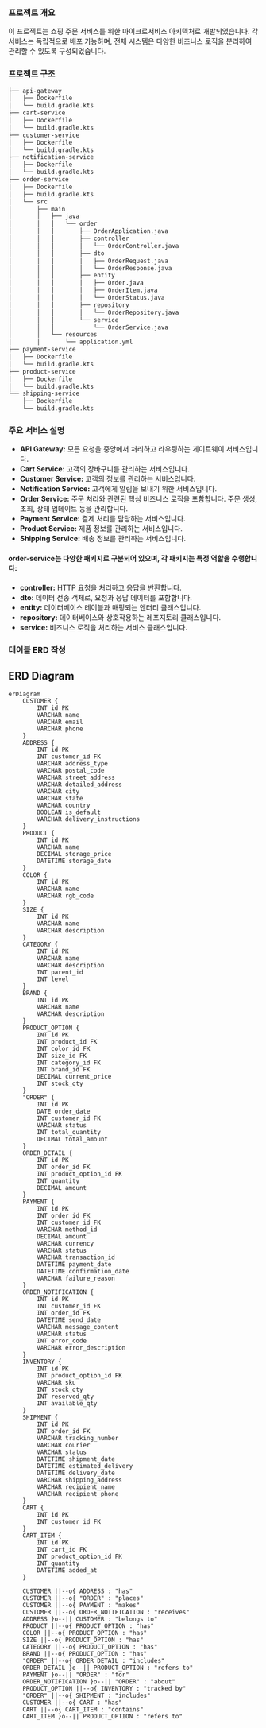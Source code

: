 ### 프로젝트 개요
이 프로젝트는 쇼핑 주문 서비스를 위한 마이크로서비스 아키텍처로 개발되었습니다. 각 서비스는 독립적으로 배포 가능하며, 전체 시스템은 다양한 비즈니스 로직을 분리하여 관리할 수 있도록 구성되었습니다.

### 프로젝트 구조
``` bash
├── api-gateway
│   ├── Dockerfile
│   └── build.gradle.kts
├── cart-service
│   ├── Dockerfile
│   └── build.gradle.kts
├── customer-service
│   ├── Dockerfile
│   └── build.gradle.kts
├── notification-service
│   ├── Dockerfile
│   └── build.gradle.kts
├── order-service
│   ├── Dockerfile
│   ├── build.gradle.kts
│   └── src
│       ├── main
│       │   ├── java
│       │   │   └── order
│       │   │       ├── OrderApplication.java
│       │   │       ├── controller
│       │   │       │   └── OrderController.java
│       │   │       ├── dto
│       │   │       │   ├── OrderRequest.java
│       │   │       │   └── OrderResponse.java
│       │   │       ├── entity
│       │   │       │   ├── Order.java
│       │   │       │   ├── OrderItem.java
│       │   │       │   └── OrderStatus.java
│       │   │       ├── repository
│       │   │       │   └── OrderRepository.java
│       │   │       └── service
│       │   │           └── OrderService.java
│       │   └── resources
│       │       └── application.yml
├── payment-service
│   ├── Dockerfile
│   └── build.gradle.kts
├── product-service
│   ├── Dockerfile
│   └── build.gradle.kts
└── shipping-service
    ├── Dockerfile
    └── build.gradle.kts
```
### 주요 서비스 설명
- **API Gateway:** 모든 요청을 중앙에서 처리하고 라우팅하는 게이트웨이 서비스입니다.
- **Cart Service:** 고객의 장바구니를 관리하는 서비스입니다.
- **Customer Service:** 고객의 정보를 관리하는 서비스입니다.
- **Notification Service:** 고객에게 알림을 보내기 위한 서비스입니다.
- **Order Service:** 주문 처리와 관련된 핵심 비즈니스 로직을 포함합니다. 주문 생성, 조회, 상태 업데이트 등을 관리합니다.
- **Payment Service:** 결제 처리를 담당하는 서비스입니다.
- **Product Service:** 제품 정보를 관리하는 서비스입니다.
- **Shipping Service:** 배송 정보를 관리하는 서비스입니다.
#### order-service는 다양한 패키지로 구분되어 있으며, 각 패키지는 특정 역할을 수행합니다:
- **controller:** HTTP 요청을 처리하고 응답을 반환합니다.
- **dto:** 데이터 전송 객체로, 요청과 응답 데이터를 포함합니다.
- **entity:** 데이터베이스 테이블과 매핑되는 엔터티 클래스입니다.
- **repository:** 데이터베이스와 상호작용하는 레포지토리 클래스입니다.
- **service:** 비즈니스 로직을 처리하는 서비스 클래스입니다.

### 테이블 ERD 작성
## ERD Diagram
```mermaid
erDiagram
    CUSTOMER {
        INT id PK
        VARCHAR name
        VARCHAR email
        VARCHAR phone
    }
    ADDRESS {
        INT id PK
        INT customer_id FK
        VARCHAR address_type
        VARCHAR postal_code
        VARCHAR street_address
        VARCHAR detailed_address
        VARCHAR city
        VARCHAR state
        VARCHAR country
        BOOLEAN is_default
        VARCHAR delivery_instructions
    }
    PRODUCT {
        INT id PK
        VARCHAR name
        DECIMAL storage_price
        DATETIME storage_date
    }
    COLOR {
        INT id PK
        VARCHAR name
        VARCHAR rgb_code
    }
    SIZE {
        INT id PK
        VARCHAR name
        VARCHAR description
    }
    CATEGORY {
        INT id PK
        VARCHAR name
        VARCHAR description
        INT parent_id
        INT level
    }
    BRAND {
        INT id PK
        VARCHAR name
        VARCHAR description
    }
    PRODUCT_OPTION {
        INT id PK
        INT product_id FK
        INT color_id FK
        INT size_id FK
        INT category_id FK
        INT brand_id FK
        DECIMAL current_price
        INT stock_qty
    }
    "ORDER" {
        INT id PK
        DATE order_date
        INT customer_id FK
        VARCHAR status
        INT total_quantity
        DECIMAL total_amount
    }
    ORDER_DETAIL {
        INT id PK
        INT order_id FK
        INT product_option_id FK
        INT quantity
        DECIMAL amount
    }
    PAYMENT {
        INT id PK
        INT order_id FK
        INT customer_id FK
        VARCHAR method_id
        DECIMAL amount
        VARCHAR currency
        VARCHAR status
        VARCHAR transaction_id
        DATETIME payment_date
        DATETIME confirmation_date
        VARCHAR failure_reason
    }
    ORDER_NOTIFICATION {
        INT id PK
        INT customer_id FK
        INT order_id FK
        DATETIME send_date
        VARCHAR message_content
        VARCHAR status
        INT error_code
        VARCHAR error_description
    }
    INVENTORY {
        INT id PK
        INT product_option_id FK
        VARCHAR sku
        INT stock_qty
        INT reserved_qty
        INT available_qty
    }
    SHIPMENT {
        INT id PK
        INT order_id FK
        VARCHAR tracking_number
        VARCHAR courier
        VARCHAR status
        DATETIME shipment_date
        DATETIME estimated_delivery
        DATETIME delivery_date
        VARCHAR shipping_address
        VARCHAR recipient_name
        VARCHAR recipient_phone
    }
    CART {
        INT id PK
        INT customer_id FK
    }
    CART_ITEM {
        INT id PK
        INT cart_id FK
        INT product_option_id FK
        INT quantity
        DATETIME added_at
    }

    CUSTOMER ||--o{ ADDRESS : "has"
    CUSTOMER ||--o{ "ORDER" : "places"
    CUSTOMER ||--o{ PAYMENT : "makes"
    CUSTOMER ||--o{ ORDER_NOTIFICATION : "receives"
    ADDRESS }o--|| CUSTOMER : "belongs to"
    PRODUCT ||--o{ PRODUCT_OPTION : "has"
    COLOR ||--o{ PRODUCT_OPTION : "has"
    SIZE ||--o{ PRODUCT_OPTION : "has"
    CATEGORY ||--o{ PRODUCT_OPTION : "has"
    BRAND ||--o{ PRODUCT_OPTION : "has"
    "ORDER" ||--o{ ORDER_DETAIL : "includes"
    ORDER_DETAIL }o--|| PRODUCT_OPTION : "refers to"
    PAYMENT }o--|| "ORDER" : "for"
    ORDER_NOTIFICATION }o--|| "ORDER" : "about"
    PRODUCT_OPTION ||--o{ INVENTORY : "tracked by"
    "ORDER" ||--o{ SHIPMENT : "includes"
    CUSTOMER ||--o{ CART : "has"
    CART ||--o{ CART_ITEM : "contains"
    CART_ITEM }o--|| PRODUCT_OPTION : "refers to"
```
